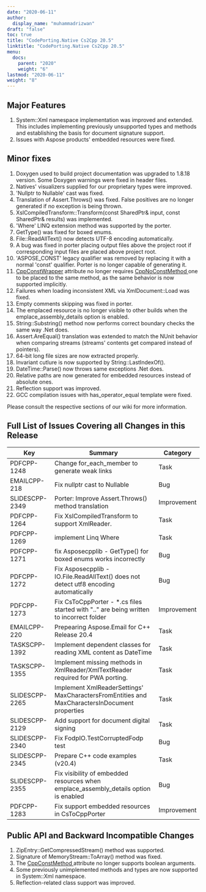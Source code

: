 ```yaml
---
date: "2020-06-11"
author:
  display_name: "muhammadrizwan"
draft: "false"
toc: true
title: "CodePorting.Native Cs2Cpp 20.5"
linktitle: "CodePorting.Native Cs2Cpp 20.5"
menu:
  docs:
    parent: "2020"
    weight: "6"
lastmod: "2020-06-11"
weight: "8"
---
```


## Major Features ##

1. System::Xml namespace implementation was improved and extended. This includes implementing previously unsupported types and methods and establishing the basis for document signature support.
1. Issues with Aspose products' embedded resources were fixed.

## Minor fixes ##

1. Doxygen used to build project documentation was upgraded to 1.8.18 version. Some Doxygen warnings were fixed in header files.
1. Natives' visualizers supplied for our proprietary types were improved.
1. 'Nullptr to Nullable<T>' cast was fixed.
1. Translation of Assert.Throws() was fixed. False positives are no longer generated if no exception is being thrown.
1. XslCompiledTransform::Transform(const SharedPtr<XmlReader>& input, const SharedPtr<XmlWriter>& results) was implemented.
1. 'Where' LINQ extension method was supported by the porter.
1. GetType() was fixed for boxed enums.
1. File::ReadAllText() now detects UTF-8 encoding automatically.
1. A bug was fixed in porter placing output files above the project root if corresponding input files are placed above project root.
1. 'ASPOSE_CONST' legacy qualifier was removed by replacing it with a normal 'const' qualifier. Porter is no longer capable of generating it.
1. [CppConstWrapper](https://docs.codeporting.com/native/cs2cpp/developer-guide/codeporting-native-cs2cpp-attributes/#HCppConstWrapper) attribute no longer requires [CppNoConstMethod ](https://docs.codeporting.com/native/cs2cpp/developer-guide/codeporting-native-cs2cpp-attributes/#HCppConstMethod-1)one to be placed to the same method, as the same behavior is now supported implicitly.
1. Failures when loading inconsistent XML via XmlDocument::Load was fixed.
1. Empty comments skipping was fixed in porter.
1. The emplaced resource is no longer visible to other builds when the emplace_assembly_details option is enabled.
1. String::Substring() method now performs correct boundary checks the same way .Net does.
1. Assert.AreEqual() translation was extended to match the NUnit behavior when comparing streams (streams' contents get compared instead of pointers).
1. 64-bit long file sizes are now extracted properly.
1. Invariant cutlure is now supported by String::LastIndexOf().
1. DateTime::Parse() now throws same exceptions .Net does.
1. Relative paths are now generated for embedded resources instead of absolute ones.
1. Reflection support was improved.
1. GCC compilation issues with has_operator_equal template were fixed.

Please consult the respective sections of our wiki for more information.

## Full List of Issues Covering all Changes in this Release ##

| Key | Summary | Category
---| ---|  ---|
|PDFCPP-1248|Change for_each_member to generate weak links|Task
|EMAILCPP-218|Fix nullptr cast to Nullable|Bug
|SLIDESCPP-2349|Porter: Improve Assert.Throws() method translation|Improvement
|PDFCPP-1264|Fix XslCompiledTransform to support XmlReader.|Task
|PDFCPP-1269|implement Linq Where|Task
|PDFCPP-1271|fix Asposecpplib - GetType() for boxed enums works incorrectly|Bug
|PDFCPP-1272|Fix Asposecpplib - IO.File.ReadAllText() does not detect utf8 encoding automatically|Bug
|PDFCPP-1273|Fix CsToCppPorter - *.cs files started with "\.." are being written to incorrect folder|Improvement
|EMAILCPP-220|Prepearing Aspose.Email for C++ Release 20.4|Task
|TASKSCPP-1392|Implement dependent classes for reading XML content as DateTime|Task
|TASKSCPP-1355|Implement missing methods in XmlReader/XmlTextReader required for PWA porting.|Task
|SLIDESCPP-2265|Implement XmlReaderSettings' MaxCharactersFromEntities and MaxCharactersInDocument properties|Task
|SLIDESCPP-2129|Add support for document digital signing|Task
|SLIDESCPP-2340|Fix FodpIO.TestCorruptedFodp test|Bug
|SLIDESCPP-2345|Prepare C++ code examples (v20.4)|Task
|SLIDESCPP-2355|Fix visibility of embedded resources when emplace_assembly_details option is enabled|Bug
|PDFCPP-1283|Fix support embedded resources in CsToCppPorter|Improvement

## Public API and Backward Incompatible Changes ##

1. ZipEntry::GetCompressedStream() method was supported.
1. Signature of MemoryStream::ToArray() method was fixed.
1. The [CppConstMethod ](https://docs.codeporting.com/native/cs2cpp/developer-guide/codeporting-native-cs2cpp-attributes/#HCppConstMethod)attribute no longer supports boolean arguments.
1. Some previously unimplemented methods and types are now supported in System::Xml namespace.
1. Reflection-related class support was improved.
